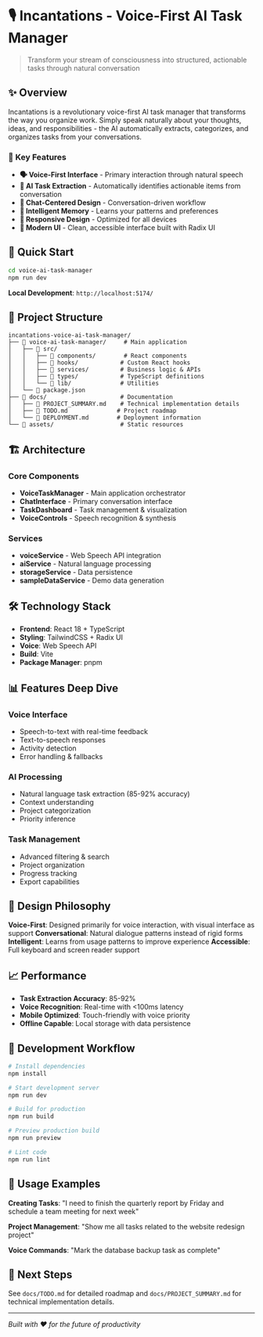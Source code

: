 # 🎙️ Incantations - Voice-First AI Task Manager

> Transform your stream of consciousness into structured, actionable tasks through natural conversation

## ✨ Overview

Incantations is a revolutionary voice-first AI task manager that transforms the way you organize work. Simply speak naturally about your thoughts, ideas, and responsibilities - the AI automatically extracts, categorizes, and organizes tasks from your conversations.

### 🎯 Key Features

- **🗣️ Voice-First Interface** - Primary interaction through natural speech
- **🤖 AI Task Extraction** - Automatically identifies actionable items from conversation
- **💬 Chat-Centered Design** - Conversation-driven workflow
- **🧠 Intelligent Memory** - Learns your patterns and preferences
- **📱 Responsive Design** - Optimized for all devices
- **🎨 Modern UI** - Clean, accessible interface built with Radix UI

## 🚀 Quick Start

```bash
cd voice-ai-task-manager
npm run dev
```

**Local Development**: `http://localhost:5174/`

## 📁 Project Structure

```
incantations-voice-ai-task-manager/
├── 📁 voice-ai-task-manager/     # Main application
│   ├── 📁 src/
│   │   ├── 📁 components/        # React components
│   │   ├── 📁 hooks/            # Custom React hooks
│   │   ├── 📁 services/         # Business logic & APIs
│   │   ├── 📁 types/            # TypeScript definitions
│   │   └── 📁 lib/              # Utilities
│   └── 📄 package.json
├── 📁 docs/                     # Documentation
│   ├── 📄 PROJECT_SUMMARY.md    # Technical implementation details
│   ├── 📄 TODO.md              # Project roadmap
│   └── 📄 DEPLOYMENT.md        # Deployment information
└── 📁 assets/                   # Static resources
```

## 🏗️ Architecture

### Core Components
- **VoiceTaskManager** - Main application orchestrator
- **ChatInterface** - Primary conversation interface
- **TaskDashboard** - Task management & visualization
- **VoiceControls** - Speech recognition & synthesis

### Services
- **voiceService** - Web Speech API integration
- **aiService** - Natural language processing
- **storageService** - Data persistence
- **sampleDataService** - Demo data generation

## 🛠️ Technology Stack

- **Frontend**: React 18 + TypeScript
- **Styling**: TailwindCSS + Radix UI
- **Voice**: Web Speech API
- **Build**: Vite
- **Package Manager**: pnpm

## 📊 Features Deep Dive

### Voice Interface
- Speech-to-text with real-time feedback
- Text-to-speech responses
- Activity detection
- Error handling & fallbacks

### AI Processing
- Natural language task extraction (85-92% accuracy)
- Context understanding
- Project categorization
- Priority inference

### Task Management
- Advanced filtering & search
- Project organization
- Progress tracking
- Export capabilities

## 🎨 Design Philosophy

**Voice-First**: Designed primarily for voice interaction, with visual interface as support
**Conversational**: Natural dialogue patterns instead of rigid forms
**Intelligent**: Learns from usage patterns to improve experience
**Accessible**: Full keyboard and screen reader support

## 📈 Performance

- **Task Extraction Accuracy**: 85-92%
- **Voice Recognition**: Real-time with <100ms latency
- **Mobile Optimized**: Touch-friendly with voice priority
- **Offline Capable**: Local storage with data persistence

## 🔄 Development Workflow

```bash
# Install dependencies
npm install

# Start development server
npm run dev

# Build for production
npm run build

# Preview production build
npm run preview

# Lint code
npm run lint
```

## 📱 Usage Examples

**Creating Tasks**: "I need to finish the quarterly report by Friday and schedule a team meeting for next week"

**Project Management**: "Show me all tasks related to the website redesign project"

**Voice Commands**: "Mark the database backup task as complete"

## 🎯 Next Steps

See `docs/TODO.md` for detailed roadmap and `docs/PROJECT_SUMMARY.md` for technical implementation details.

---

*Built with ❤️ for the future of productivity*